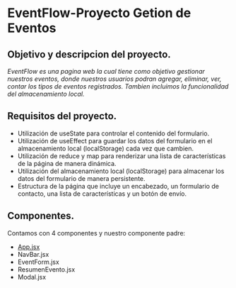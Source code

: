 # EventFlow-Proyecto Getion de Eventos
## Objetivo y descripcion del proyecto.
_EventFlow es una pagina web la cual tiene como objetivo gestionar nuestros eventos, donde nuestros usuarios podran agregar, eliminar, ver, contar los tipos de eventos registrados. Tambien incluimos la funcionalidad del almacenamiento local._
## Requisitos del proyecto.
* Utilización de useState para controlar el contenido del formulario.
* Utilización de useEffect para guardar los datos del formulario en el  almacenamiento local (localStorage) cada vez que cambien.
* Utilización de reduce y map para renderizar una lista de características de la página de manera dinámica.
* Utilización del almacenamiento local (localStorage) para almacenar los datos del formulario de manera persistente.
* Estructura de la página que incluye un encabezado, un formulario de contacto, una lista de características y un botón de envío.
## Componentes.
Contamos con 4 componentes y nuestro componente padre:
* [App.jsx](EventFlow\src\App.jsx)
* NavBar.jsx
* EventForm.jsx
* ResumenEvento.jsx
* Modal.jsx
